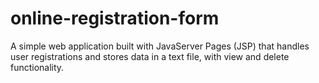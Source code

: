 # online-registration-form
A simple web application built with JavaServer Pages (JSP) that handles user registrations and stores data in a text file, with view and delete functionality.
